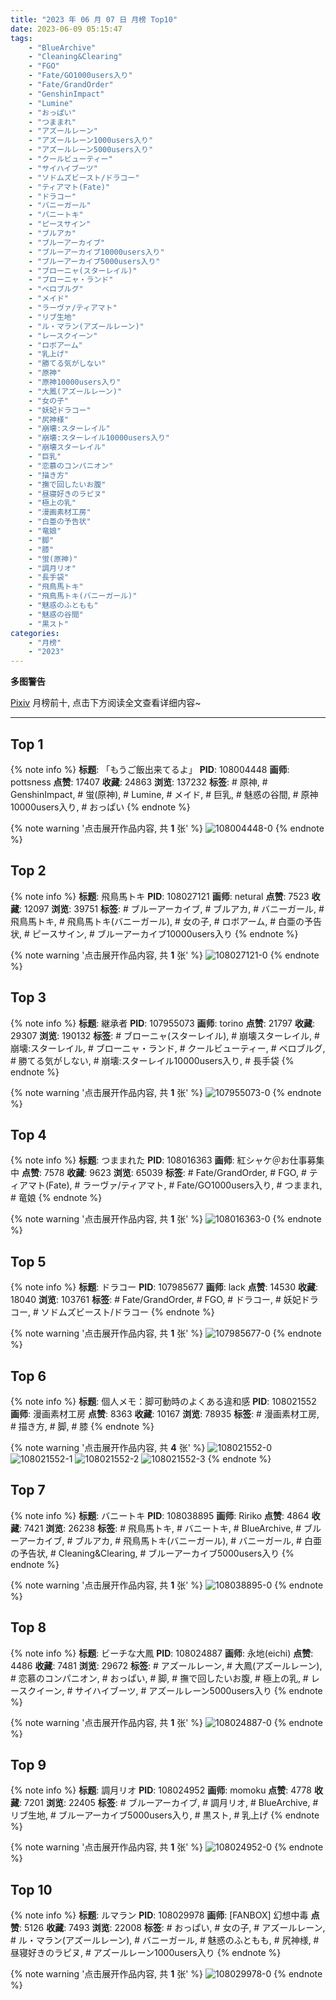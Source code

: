 ```yaml
---
title: "2023 年 06 月 07 日 月榜 Top10"
date: 2023-06-09 05:15:47
tags:
    - "BlueArchive"
    - "Cleaning&Clearing"
    - "FGO"
    - "Fate/GO1000users入り"
    - "Fate/GrandOrder"
    - "GenshinImpact"
    - "Lumine"
    - "おっぱい"
    - "つままれ"
    - "アズールレーン"
    - "アズールレーン1000users入り"
    - "アズールレーン5000users入り"
    - "クールビューティー"
    - "サイハイブーツ"
    - "ソドムズビースト/ドラコー"
    - "ティアマト(Fate)"
    - "ドラコー"
    - "バニーガール"
    - "バニートキ"
    - "ピースサイン"
    - "ブルアカ"
    - "ブルーアーカイブ"
    - "ブルーアーカイブ10000users入り"
    - "ブルーアーカイブ5000users入り"
    - "ブローニャ(スターレイル)"
    - "ブローニャ・ランド"
    - "ベロブルグ"
    - "メイド"
    - "ラーヴァ/ティアマト"
    - "リブ生地"
    - "ル・マラン(アズールレーン)"
    - "レースクイーン"
    - "ロボアーム"
    - "乳上げ"
    - "勝てる気がしない"
    - "原神"
    - "原神10000users入り"
    - "大鳳(アズールレーン)"
    - "女の子"
    - "妖妃ドラコー"
    - "尻神様"
    - "崩壊:スターレイル"
    - "崩壊:スターレイル10000users入り"
    - "崩壊スターレイル"
    - "巨乳"
    - "恋慕のコンパニオン"
    - "描き方"
    - "撫で回したいお腹"
    - "昼寝好きのラピヌ"
    - "極上の乳"
    - "漫画素材工房"
    - "白亜の予告状"
    - "竜娘"
    - "脚"
    - "膝"
    - "蛍(原神)"
    - "調月リオ"
    - "長手袋"
    - "飛鳥馬トキ"
    - "飛鳥馬トキ(バニーガール)"
    - "魅惑のふともも"
    - "魅惑の谷間"
    - "黒スト"
categories:
    - "月榜"
    - "2023"
---
```


<i class="fa fa-triangle-exclamation"></i>**多图警告**<i class="fa fa-triangle-exclamation"></i>

[Pixiv](https://www.pixiv.net/) 月榜前十, 点击下方阅读全文查看详细内容~

<!-- more -->

---

## Top 1

{% note info %}
**标题**: 「もうご飯出来てるよ」
**PID**: 108004448 **画师**: pottsness
**点赞**: 17407 **收藏**: 24863 **浏览**: 137232
**标签**: # 原神, # GenshinImpact, # 蛍(原神), # Lumine, # メイド, # 巨乳, # 魅惑の谷間, # 原神10000users入り, # おっぱい
{% endnote %}

{% note warning '点击展开作品内容, 共 **1** 张' %}
![108004448-0](https://i.pixiv.re/img-original/img/2023/05/10/21/43/12/108004448_p0.jpg)
{% endnote %}

## Top 2

{% note info %}
**标题**: 飛鳥馬トキ
**PID**: 108027121 **画师**: netural
**点赞**: 7523 **收藏**: 12097 **浏览**: 39751
**标签**: # ブルーアーカイブ, # ブルアカ, # バニーガール, # 飛鳥馬トキ, # 飛鳥馬トキ(バニーガール), # 女の子, # ロボアーム, # 白亜の予告状, # ピースサイン, # ブルーアーカイブ10000users入り
{% endnote %}

{% note warning '点击展开作品内容, 共 **1** 张' %}
![108027121-0](https://i.pixiv.re/img-original/img/2023/05/11/13/45/57/108027121_p0.png)
{% endnote %}

## Top 3

{% note info %}
**标题**: 継承者
**PID**: 107955073 **画师**: torino
**点赞**: 21797 **收藏**: 29307 **浏览**: 190132
**标签**: # ブローニャ(スターレイル), # 崩壊スターレイル, # 崩壊:スターレイル, # ブローニャ・ランド, # クールビューティー, # ベロブルグ, # 勝てる気がしない, # 崩壊:スターレイル10000users入り, # 長手袋
{% endnote %}

{% note warning '点击展开作品内容, 共 **1** 张' %}
![107955073-0](https://i.pixiv.re/img-original/img/2023/05/09/00/00/54/107955073_p0.jpg)
{% endnote %}

## Top 4

{% note info %}
**标题**: つままれた
**PID**: 108016363 **画师**: 紅シャケ＠お仕事募集中
**点赞**: 7578 **收藏**: 9623 **浏览**: 65039
**标签**: # Fate/GrandOrder, # FGO, # ティアマト(Fate), # ラーヴァ/ティアマト, # Fate/GO1000users入り, # つままれ, # 竜娘
{% endnote %}

{% note warning '点击展开作品内容, 共 **1** 张' %}
![108016363-0](https://i.pixiv.re/img-original/img/2023/05/11/00/49/21/108016363_p0.jpg)
{% endnote %}

## Top 5

{% note info %}
**标题**: ドラコー
**PID**: 107985677 **画师**: lack
**点赞**: 14530 **收藏**: 18040 **浏览**: 103761
**标签**: # Fate/GrandOrder, # FGO, # ドラコー, # 妖妃ドラコー, # ソドムズビースト/ドラコー
{% endnote %}

{% note warning '点击展开作品内容, 共 **1** 张' %}
![107985677-0](https://i.pixiv.re/img-original/img/2023/05/10/00/01/08/107985677_p0.png)
{% endnote %}

## Top 6

{% note info %}
**标题**: 個人メモ：脚可動時のよくある違和感
**PID**: 108021552 **画师**: 漫画素材工房
**点赞**: 8363 **收藏**: 10167 **浏览**: 78935
**标签**: # 漫画素材工房, # 描き方, # 脚, # 膝
{% endnote %}

{% note warning '点击展开作品内容, 共 **4** 张' %}
![108021552-0](https://i.pixiv.re/img-original/img/2023/05/11/07/00/10/108021552_p0.jpg)
![108021552-1](https://i.pixiv.re/img-original/img/2023/05/11/07/00/10/108021552_p1.jpg)
![108021552-2](https://i.pixiv.re/img-original/img/2023/05/11/07/00/10/108021552_p2.jpg)
![108021552-3](https://i.pixiv.re/img-original/img/2023/05/11/07/00/10/108021552_p3.jpg)
{% endnote %}

## Top 7

{% note info %}
**标题**: バニートキ
**PID**: 108038895 **画师**: Ririko
**点赞**: 4864 **收藏**: 7421 **浏览**: 26238
**标签**: # 飛鳥馬トキ, # バニートキ, # BlueArchive, # ブルーアーカイブ, # ブルアカ, # 飛鳥馬トキ(バニーガール), # バニーガール, # 白亜の予告状, # Cleaning&Clearing, # ブルーアーカイブ5000users入り
{% endnote %}

{% note warning '点击展开作品内容, 共 **1** 张' %}
![108038895-0](https://i.pixiv.re/img-original/img/2023/05/11/22/27/09/108038895_p0.jpg)
{% endnote %}

## Top 8

{% note info %}
**标题**: ビーチな大鳳
**PID**: 108024887 **画师**: 永地(eichi)
**点赞**: 4486 **收藏**: 7481 **浏览**: 29672
**标签**: # アズールレーン, # 大鳳(アズールレーン), # 恋慕のコンパニオン, # おっぱい, # 脚, # 撫で回したいお腹, # 極上の乳, # レースクイーン, # サイハイブーツ, # アズールレーン5000users入り
{% endnote %}

{% note warning '点击展开作品内容, 共 **1** 张' %}
![108024887-0](https://i.pixiv.re/img-original/img/2023/05/11/11/30/03/108024887_p0.jpg)
{% endnote %}

## Top 9

{% note info %}
**标题**: 調月リオ
**PID**: 108024952 **画师**: momoku
**点赞**: 4778 **收藏**: 7201 **浏览**: 22405
**标签**: # ブルーアーカイブ, # 調月リオ, # BlueArchive, # リブ生地, # ブルーアーカイブ5000users入り, # 黒スト, # 乳上げ
{% endnote %}

{% note warning '点击展开作品内容, 共 **1** 张' %}
![108024952-0](https://i.pixiv.re/img-original/img/2023/05/11/11/34/17/108024952_p0.jpg)
{% endnote %}

## Top 10

{% note info %}
**标题**: ルマラン
**PID**: 108029978 **画师**: [FANBOX] 幻想中毒
**点赞**: 5126 **收藏**: 7493 **浏览**: 22008
**标签**: # おっぱい, # 女の子, # アズールレーン, # ル・マラン(アズールレーン), # バニーガール, # 魅惑のふともも, # 尻神様, # 昼寝好きのラピヌ, # アズールレーン1000users入り
{% endnote %}

{% note warning '点击展开作品内容, 共 **1** 张' %}
![108029978-0](https://i.pixiv.re/img-original/img/2023/05/11/17/00/01/108029978_p0.png)
{% endnote %}
